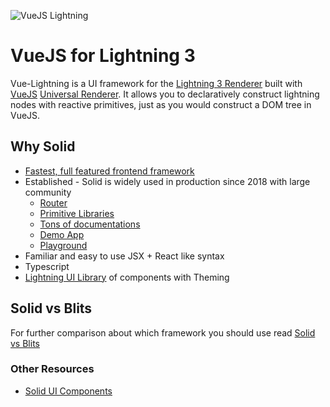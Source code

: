 <p>
  <img src="https://assets.vuejs.org/banner?project=Library&type=solid-lightning" alt="VueJS Lightning" />
</p>

# VueJS for Lightning 3

Vue-Lightning is a UI framework for the [Lightning 3 Renderer](https://github.com/lightning-js/renderer) built with [VueJS](https://www.vuejs.org/) [Universal Renderer](https://vuejs.org/v2/guide/). It allows you to declaratively construct lightning nodes with reactive primitives, just as you would construct a DOM tree in VueJS.

## Why Solid

- [Fastest, full featured frontend framework](https://dev.to/ryansolid/introducing-the-solidjs-ui-library-4mck)
- Established - Solid is widely used in production since 2018 with large community
  - [Router](https://github.com/solidjs/solid-router)
  - [Primitive Libraries](https://github.com/solidjs-community/solid-primitives)
  - [Tons of documentations](https://docs.vuejs.org/)
  - [Demo App](https://lightning-tv.github.io/solid-demo-app/#/)
  - [Playground](https://playground.vuejs.org/)
- Familiar and easy to use JSX + React like syntax
- Typescript
- [Lightning UI Library](https://github.com/lightning-js/ui-components) of components with Theming

## Solid vs Blits

For further comparison about which framework you should use read [Solid vs Blits](solidvsblits.md)

### Other Resources

- [Solid UI Components](https://github.com/lightning-js/ui-components)
